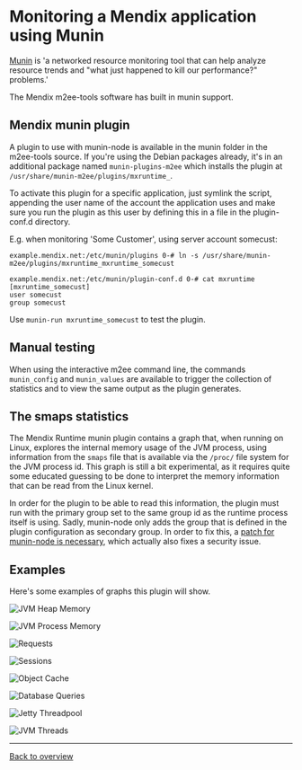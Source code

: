 # Monitoring a Mendix application using Munin

[Munin](http://munin-monitoring.org/) is 'a networked resource monitoring tool that can help analyze resource trends and "what just happened to kill our performance?" problems.'

The Mendix m2ee-tools software has built in munin support.

## Mendix munin plugin

A plugin to use with munin-node is available in the munin folder in the m2ee-tools source. If you're using the Debian packages already, it's in an additional package named `munin-plugins-m2ee` which installs the plugin at `/usr/share/munin-m2ee/plugins/mxruntime_`.

To activate this plugin for a specific application, just symlink the script, appending the user name of the account the application uses and make sure you run the plugin as this user by defining this in a file in the plugin-conf.d directory.

E.g. when monitoring 'Some Customer', using server account somecust:

    example.mendix.net:/etc/munin/plugins 0-# ln -s /usr/share/munin-m2ee/plugins/mxruntime_mxruntime_somecust

    example.mendix.net:/etc/munin/plugin-conf.d 0-# cat mxruntime
    [mxruntime_somecust]
    user somecust
    group somecust

Use `munin-run mxruntime_somecust` to test the plugin.

## Manual testing

When using the interactive m2ee command line, the commands `munin_config` and `munin_values` are available to trigger the collection of statistics and to view the same output as the plugin generates.

## The smaps statistics

The Mendix Runtime munin plugin contains a graph that, when running on Linux, explores the internal memory usage of the JVM process, using information from the `smaps` file that is available via the `/proc/` file system for the JVM process id. This graph is still a bit experimental, as it requires quite some educated guessing to be done to interpret the memory information that can be read from the Linux kernel.

In order for the plugin to be able to read this information, the plugin must run with the primary group set to the same group id as the runtime process itself is using. Sadly, munin-node only adds the group that is defined in the plugin configuration as secondary group. In order to fix this, a [patch for munin-node is necessary](https://github.com/munin-monitoring/munin/pull/305), which actually also fixes a security issue.

## Examples

Here's some examples of graphs this plugin will show.

![JVM Heap Memory](images/mxruntime_jvmheap_example-day.png)

![JVM Process Memory](images/mxruntime_jvm_process_memory_example-day.png)

![Requests](images/mxruntime_requests_example-week.png)

![Sessions](images/mxruntime_sessions_example-week.png)

![Object Cache](images/mxruntime_cache_example-week.png)

![Database Queries](images/mxruntime_connectionbus_example-week.png)

![Jetty Threadpool](images/m2eeserver_threadpool_example-week.png)

![JVM Threads](images/mxruntime_threads_example-day.png)

- - -

[Back to overview](README.md)
